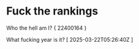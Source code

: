 # Fuck the rankings

Who the hell am I?
{ 22400164 }

What fucking year is it?
[ 2025-03-22T05:26:40Z ]
